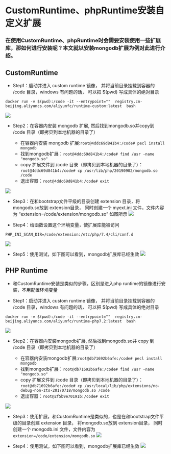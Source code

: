 # CustomRuntime、phpRuntime安装自定义扩展

### 在使用CustomRuntime、phpRuntime时会需要安装使用一些扩展库，那如何进行安装呢？本文就以安装mongodb扩展为例对此进行介绍。

## CustomRuntime

- Step1：启动并进入 custom runtime 镜像， 并将当前目录挂载到容器的 /code 目录，windows 有问题的话， 可以把 $(pwd) 写成具体的绝对目录
```
docker run -v $(pwd):/code -it --entrypoint=""  registry.cn-beijing.aliyuncs.com/aliyunfc/runtime-custom:latest  bash
```
![](https://img.alicdn.com/imgextra/i2/O1CN01oFvvmk1ZX1J2unv5X_!!6000000003203-2-tps-2226-132.png)

- Step2：在容器内安装 mongodb 扩展, 然后找到mongodb.so并copy到 /code 目录（即拷贝到本地机器的目录了）

    - 在容器内安装 mongodb 扩展:`root@4ddc69d841b4:/code# pecl install mongodb`
    - 找到mongodb扩展：`root@4ddc69d841b4:/code# find /usr -name "mongodb.so"`
    - copy 扩展文件到 /code 目录（即拷贝到本地机器的目录了）：`root@4ddc69d841b4:/code# cp /usr/lib/php/20190902/mongodb.so /code`
    - 退出容器：`root@4ddc69d841b4:/code# exit`

![](https://img.alicdn.com/imgextra/i4/O1CN01GJgv8F1t8YTOfqliF_!!6000000005857-2-tps-1098-334.png)

- Step3：在和bootstrap文件平级的目录创建 extension 目录，将 mongodb.so放到 extension目录， 同时创建一个 myext.ini 文件，文件内容为 “extension=/code/extension/mongodb.so” 如图所示
![](https://img.alicdn.com/imgextra/i1/O1CN01yzgjmD1UacLaa4biK_!!6000000002534-2-tps-1338-596.png)

- Step4：给函数设置这个环境变量，使扩展库能被访问
```
PHP_INI_SCAN_DIR=/code/extension:/etc/php/7.4/cli/conf.d
```
![](https://img.alicdn.com/imgextra/i1/O1CN01oxhv9120RyZlzMRAL_!!6000000006847-2-tps-2122-570.png)

- Step5：使用测试，如下图可以看到，mongodb扩展库已经生效
![](https://img.alicdn.com/imgextra/i4/O1CN01y15CZU1RB1MZT4twt_!!6000000002072-0-tps-1646-1138.jpg)


## PHP Runtime

- 和CustomRuntime安装是类似的步骤，区别是进入php runtime的镜像进行安装，不用配置环境变量

- Step1：启动并进入 custom runtime 镜像， 并将当前目录挂载到容器的 /code 目录，windows 有问题的话， 可以把 $(pwd) 写成具体的绝对目录
```
docker run -v $(pwd):/code -it --entrypoint=""  registry.cn-beijing.aliyuncs.com/aliyunfc/runtime-php7.2:latest  bash
```
![](https://img.alicdn.com/imgextra/i4/O1CN01zMhIFI1bYyE223uJh_!!6000000003478-2-tps-2198-110.png)

- Step2：在容器内安装mongodb扩展, 然后找到mongodb.so并 copy 到 /code 目录（即拷贝到本地机器的目录了）

    - 在容器内安装mongodb扩展:`root@db71692b6afe:/code# pecl install mongodb`
    - 找到mongodb扩展：`root@db71692b6afe:/code# find /usr -name "mongodb.so"`
    - copy 扩展文件到 /code 目录（即拷贝到本地机器的目录了）：`root@db71692b6afe:/code# cp /usr/local/lib/php/extensions/no-debug-non-zts-20170718/mongodb.so /code`
    - 退出容器：`root@2f5b9e70191b:/code# exit`

![](https://img.alicdn.com/imgextra/i3/O1CN012eAGtA1tnm7GzjobD_!!6000000005947-2-tps-1520-302.png)

- Step3：使用扩展，和CustomRuntime是类似的，也是在和bootstrap文件平级的目录创建 extension 目录， 将mongodb.so放到 extension目录， 同时创建一个 mongodb.ini 文件，文件内容为`extension=/code/extension/mongodb.so`
![](https://img.alicdn.com/imgextra/i4/O1CN01T3O3sO29Bn7dpXoSW_!!6000000008030-2-tps-1220-436.png)

- Step4：使用测试，如下图可以看到，mongodb扩展库已经生效
![](https://img.alicdn.com/imgextra/i1/O1CN01kdu7u21CzCW7vfIe2_!!6000000000151-2-tps-1686-886.png)